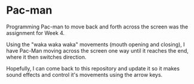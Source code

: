 # Pac-man
Programming Pac-man to move back and forth across the screen was the assignment for Week 4.

Using the "waka waka waka" movements (mouth opening and closing), I have Pac-Man moving across the screen one way until it reaches the end, where it then switches direction.

Hopefully, I can come back to this repository and update it so it makes sound effects and control it's movements using the arrow keys.
